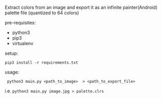 

Extract colors from an image and export it as an infinite painter(Android) palette file (quantized to 64 colors)

pre-requisites:

- python3
- pip3
- virtualenv


setup:

```pip3 install -r requirements.txt```

usage:

``` python3 main.py <path_to_image>  > <path_to_export_file>```


i.e. ```python3 main.py image.jpg > palette.clrs```

